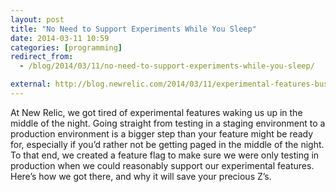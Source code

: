 ```yaml
---
layout: post
title: "No Need to Support Experiments While You Sleep"
date: 2014-03-11 10:59
categories: [programming]
redirect_from:
  - /blog/2014/03/11/no-need-to-support-experiments-while-you-sleep/

external: http://blog.newrelic.com/2014/03/11/experimental-features-business-hours/
---
```


At New Relic, we got tired of experimental features waking us up in the middle of the night. Going straight from testing in a staging environment to a production environment is a bigger step than your feature might be ready for, especially if you’d rather not be getting paged in the middle of the night. To that end, we created a feature flag to make sure we were only testing in production when we could reasonably support our experimental features. Here’s how we got there, and why it will save your precious Z’s.
